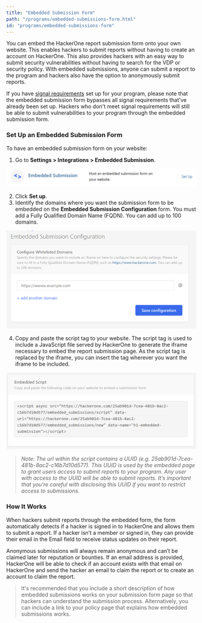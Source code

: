 ```yaml
---
title: "Embedded Submission Form"
path: "/programs/embedded-submissions-form.html"
id: "programs/embedded-submissions-form"
---
```


You can embed the HackerOne report submission form onto your own website. This enables hackers to submit reports without having to create an account on HackerOne. This also provides hackers with an easy way to submit security vulnerabilities without having to search for the VDP or security policy. With embedded submissions, anyone can submit a report to the program and hackers also have the option to anonymously submit reports.

If you have [signal requirements](signal-requirements.html) set up for your program, please note that the embedded submission form bypasses all signal requirements that've already been set up. Hackers who don't meet signal requirements will still be able to submit vulnerabilities to your program through the embedded submission form.

### Set Up an Embedded Submission Form  
To have an embedded submission form on your website:
1. Go to <b>Settings > Integrations > Embedded Submission</b>.

![embedded-submissions-1](./images/embedded-submissions-1.png)

2. Click <b>Set up</b>.
3. Identify the domains where you want the submission form to be embedded on the <b>Embedded Submission Configuration</b> form. You must add a Fully Qualified Domain Name (FQDN). You can add up to 100 domains.

![embedded-submissions-2](./images/embedded-submissions-2.png)

4. Copy and paste the script tag to your website. The script tag is used to include a JavaScript file served by HackerOne to generate the iframe necessary to embed the report submission page.  As the script tag is replaced by the iframe, you can insert the tag wherever you want the iframe to be included.

![embedded-submissions-3](./images/embedded-submissions-3.png)

><i>Note: The url within the script contains a UUID (e.g. 25ab901d-7cea-481b-8ac2-c16b7d10d577). This UUID is used by the embedded page to grant users access to submit reports to your program. Any user with access to the UUID will be able to submit reports. It’s important that you're careful with disclosing this UUID if you want to restrict access to submissions.</i>

### How It Works
When hackers submit reports through the embedded form, the form automatically detects if a hacker is signed in to HackerOne and allows them to submit a report. If a hacker isn’t a member or signed in, they can provide their email in the Email field to receive status updates on their report.  

Anonymous submissions will always remain anonymous and can’t be claimed later for reputation or bounties. If an email address is provided, HackerOne will be able to check if an account exists with that email on HackerOne and send the hacker an email to claim the report or to create an account to claim the report.

> It's recommended that you include a short description of how embedded submissions works on your submission form page so that hackers can understand the submission process. Alternatively, you can include a link to your policy page that explains how embedded submissions works.  
